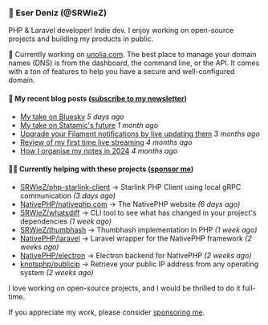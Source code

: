 
### 👋 Eser Deniz (@SRWieZ)

PHP & Laravel developer! Indie dev. I enjoy working on open-source projects and building my products in public.

🚀 Currently working on [unolia.com](https://unolia.com/?utm_source=github&utm_medium=readme&utm_campaign=readme-srwiez). The best place to manage your domain names (DNS) is from the dashboard, the command line, or the API. It comes with a ton of features to help you have a secure and well-configured domain.

#### 📝 My recent blog posts ([subscribe to my newsletter](https://srwiez.com/?utm_source=github&utm_medium=readme&utm_campaign=readme-srwiez))

- [My take on Bluesky](https://srwiez.com/posts/my-take-on-bluesky) _5 days ago_
- [My take on Statamic&#39;s future](https://srwiez.com/posts/my-take-on-statamic-future) _1 month ago_
- [Upgrade your Filament notifications by live updating them](https://srwiez.com/posts/upgrade-your-filament-notifications-by-live-updating-them) _3 months ago_
- [Review of my first time live streaming](https://srwiez.com/posts/review-of-my-first-time-live-streaming) _4 months ago_
- [How I organise my notes in 2024](https://srwiez.com/posts/how-i-organise-my-notes-in-2024) _4 months ago_

#### 👨‍🔧 Currently helping with these projects ([sponsor me](https://github.com/sponsors/SRWieZ))

- [SRWieZ/php-starlink-client](https://github.com/SRWieZ/php-starlink-client) → Starlink PHP Client using local gRPC communication _(3 days ago)_
- [NativePHP/nativephp.com](https://github.com/NativePHP/nativephp.com) → The NativePHP website _(6 days ago)_
- [SRWieZ/whatsdiff](https://github.com/SRWieZ/whatsdiff) → CLI tool to see what has changed in your project&#39;s dependencies _(1 week ago)_
- [SRWieZ/thumbhash](https://github.com/SRWieZ/thumbhash) → Thumbhash implementation in PHP _(1 week ago)_
- [NativePHP/laravel](https://github.com/NativePHP/laravel) → Laravel wrapper for the NativePHP framework _(2 weeks ago)_
- [NativePHP/electron](https://github.com/NativePHP/electron) → Electron backend for NativePHP _(2 weeks ago)_
- [knotsphp/publicip](https://github.com/knotsphp/publicip) → Retrieve your public IP address from any operating system _(2 weeks ago)_

I love working on open-source projects, and I would be thrilled to do it full-time.

If you appreciate my work, please consider [sponsoring me](https://github.com/sponsors/SRWieZ).